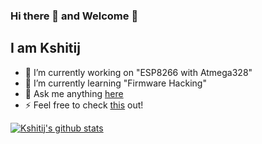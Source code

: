 ### Hi there 👋 and Welcome  🤘

## I am Kshitij

- 🔭 I’m currently working on "ESP8266 with Atmega328" 
- 🌱 I’m currently learning "Firmware Hacking"
- 💬 Ask me anything [here](https://twitter.com/nigamelastic)
- ⚡ Feel free to check [this](https://kshitijnigam.com) out!

[![Kshitij's github stats](https://github-readme-stats.vercel.app/api?username=nigamelastic&theme=bear)](https://github.com/nigamelastic?tab=repositories)
